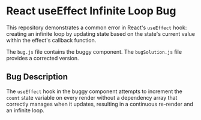 # React useEffect Infinite Loop Bug

This repository demonstrates a common error in React's `useEffect` hook: creating an infinite loop by updating state based on the state's current value within the effect's callback function.

The `bug.js` file contains the buggy component. The `bugSolution.js` file provides a corrected version.

## Bug Description
The `useEffect` hook in the buggy component attempts to increment the `count` state variable on every render without a dependency array that correctly manages when it updates, resulting in a continuous re-render and an infinite loop.